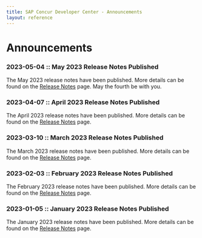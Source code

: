 ```yaml
---
title: SAP Concur Developer Center - Announcements
layout: reference
---
```

# Announcements

### 2023-05-04 :: May 2023 Release Notes Published

The May 2023 release notes have been published. More details can be found on the [Release Notes](https://developer.concur.com/tools-support/release-notes/index.html) page. May the fourth be with you.

### 2023-04-07 :: April 2023 Release Notes Published

The April 2023 release notes have been published. More details can be found on the [Release Notes](https://developer.concur.com/tools-support/release-notes/index.html) page.

### 2023-03-10 :: March 2023 Release Notes Published

The March 2023 release notes have been published. More details can be found on the [Release Notes](https://developer.concur.com/tools-support/release-notes/index.html) page.

### 2023-02-03 :: February 2023 Release Notes Published

The February 2023 release notes have been published. More details can be found on the [Release Notes](https://developer.concur.com/tools-support/release-notes/index.html) page.

### 2023-01-05 :: January 2023 Release Notes Published

The January 2023 release notes have been published. More details can be found on the [Release Notes](https://developer.concur.com/tools-support/release-notes/index.html) page.
